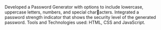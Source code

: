 Developed a Password Generator with options to include lowercase, uppercase letters, numbers, and special characters.
Integrated a password strength indicator that shows the security level of the generated password.
Tools and Technologies used: HTML, CSS and JavaScript.
